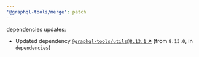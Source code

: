 ```yaml
---
'@graphql-tools/merge': patch
---
```


dependencies updates:

- Updated dependency [`@graphql-tools/utils@8.13.1` ↗︎](https://www.npmjs.com/package/@graphql-tools/utils/v/8.13.1) (from `8.13.0`, in `dependencies`)

